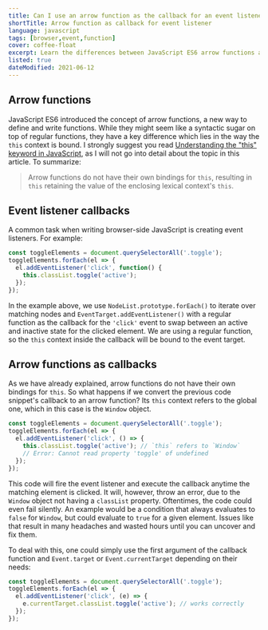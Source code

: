 ```yaml
---
title: Can I use an arrow function as the callback for an event listener in JavaScript?
shortTitle: Arrow function as callback for event listener
language: javascript
tags: [browser,event,function]
cover: coffee-float
excerpt: Learn the differences between JavaScript ES6 arrow functions and regular functions and how they affect event listener callbacks.
listed: true
dateModified: 2021-06-12
---
```


## Arrow functions

JavaScript ES6 introduced the concept of arrow functions, a new way to define and write functions. While they might seem like a syntactic sugar on top of regular functions, they have a key difference which lies in the way the `this` context is bound. I strongly suggest you read [Understanding the "this" keyword in JavaScript](/js/s/this), as I will not go into detail about the topic in this article. To summarize:

> Arrow functions do not have their own bindings for `this`, resulting in `this` retaining the value of the enclosing lexical context's `this`.

## Event listener callbacks

A common task when writing browser-side JavaScript is creating event listeners. For example:

```js
const toggleElements = document.querySelectorAll('.toggle');
toggleElements.forEach(el => {
  el.addEventListener('click', function() {
    this.classList.toggle('active');
  });
});
```

In the example above, we use `NodeList.prototype.forEach()` to iterate over matching nodes and `EventTarget.addEventListener()` with a regular function as the callback for the `'click'` event to swap between an active and inactive state for the clicked element. We are using a regular function, so the `this` context inside the callback will be bound to the event target.

## Arrow functions as callbacks

As we have already explained, arrow functions do not have their own bindings for `this`. So what happens if we convert the previous code snippet's callback to an arrow function? Its `this` context refers to the global one, which in this case is the `Window` object.

```js
const toggleElements = document.querySelectorAll('.toggle');
toggleElements.forEach(el => {
  el.addEventListener('click', () => {
    this.classList.toggle('active'); // `this` refers to `Window`
    // Error: Cannot read property 'toggle' of undefined
  });
});
```

This code will fire the event listener and execute the callback anytime the matching element is clicked. It will, however, throw an error, due to the `Window` object not having a `classList` property. Oftentimes, the code could even fail silently. An example would be a condition that always evaluates to `false` for `Window`, but could evaluate to `true` for a given element. Issues like that result in many headaches and wasted hours until you can uncover and fix them.

To deal with this, one could simply use the first argument of the callback function and `Event.target` or `Event.currentTarget` depending on their needs:

```js
const toggleElements = document.querySelectorAll('.toggle');
toggleElements.forEach(el => {
  el.addEventListener('click', (e) => {
    e.currentTarget.classList.toggle('active'); // works correctly
  });
});
```
